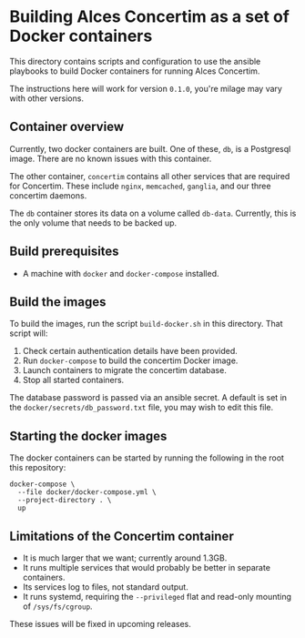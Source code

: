# Building Alces Concertim as a set of Docker containers

This directory contains scripts and configuration to use the ansible playbooks
to build Docker containers for running Alces Concertim.

The instructions here will work for version `0.1.0`, you're milage may vary
with other versions.

## Container overview

Currently, two docker containers are built.  One of these, `db`, is a
Postgresql image.  There are no known issues with this container.

The other container, `concertim` contains all other services that are required
for Concertim.  These include `nginx`, `memcached`, `ganglia`, and our three
concertim daemons.

The `db` container stores its data on a volume called `db-data`.  Currently,
this is the only volume that needs to be backed up.

## Build prerequisites

* A machine with `docker` and `docker-compose` installed.

## Build the images

To build the images, run the script `build-docker.sh` in this directory.  That
script will:

1. Check certain authentication details have been provided.
2. Run `docker-compose` to build the concertim Docker image.
3. Launch containers to migrate the concertim database.
4. Stop all started containers.

The database password is passed via an ansible secret.  A default is set in the
`docker/secrets/db_password.txt` file, you may wish to edit this file.

## Starting the docker images

The docker containers can be started by running the following in the root this
repository:

```
docker-compose \
  --file docker/docker-compose.yml \
  --project-directory . \
  up
```

## Limitations of the Concertim container

* It is much larger that we want; currently around 1.3GB.
* It runs multiple services that would probably be better in separate
  containers.
* Its services log to files, not standard output.
* It runs systemd, requiring the `--privileged` flat and read-only mounting of
  `/sys/fs/cgroup`.

These issues will be fixed in upcoming releases.
